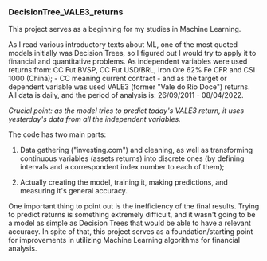 ### DecisionTree_VALE3_returns

This project serves as a beginning for my studies in Machine Learning. 

As I read various introductory texts about ML, one of the most quoted models initially was Decision Trees, so I figured out I would try to apply it to financial and quantitative problems. As independent variables were used returns from: CC Fut BVSP, CC Fut USD/BRL, Iron Ore 62% Fe CFR and CSI 1000 (China); - CC meaning current contract - and as the target or dependent variable was used VALE3 (former "Vale do Rio Doce") returns. All data is daily, and the period of analysis is:  26/09/2011 - 08/04/2022.

*Crucial point: as the model tries to predict today's VALE3 return, it uses yesterday's data from all the independent variables.*

The code has two main parts: 

1) Data gathering ("investing.com") and cleaning, as well as transforming continuous variables (assets returns) into discrete ones (by defining intervals and a correspondent index number to each of them); 


2) Actually creating the model, training it, making predictions, and measuring it's general accuracy. 

One important thing to point out is the inefficiency of the final results. Trying to predict returns is something extremely difficult, and it wasn't going to be a model as simple as Decision Trees that would be able to have a relevant accuracy. In spite of that, this project serves as a foundation/starting point for improvements in utilizing Machine Learning algorithms for financial analysis.
